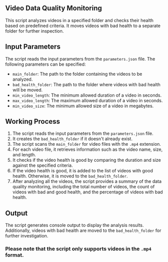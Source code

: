 ## Video Data Quality Monitoring

This script analyzes videos in a specified folder and checks their health based on predefined criteria. It moves videos with bad health to a separate folder for further inspection.

## Input Parameters

The script reads the input parameters from the `parameters.json` file. The following parameters can be specified:

- `main_folder`: The path to the folder containing the videos to be analyzed.
- `bad_health_folder`: The path to the folder where videos with bad health will be moved.
- `min_video_length`: The minimum allowed duration of a video in seconds.
- `max_video_length`: The maximum allowed duration of a video in seconds.
- `min_video_size`: The minimum allowed size of a video in megabytes.

## Working Process
1. The script reads the input parameters from the `parameters.json` file.
2. It creates the `bad_health_folder` if it doesn't already exist.
3. The script scans the `main_folder` for video files with the `.mp4` extension.
4. For each video file, it retrieves information such as the video name, size, and length.
5. It checks if the video health is good by comparing the duration and size against the specified criteria.
6. If the video health is good, it is added to the list of videos with good health. Otherwise, it is moved to the `bad_health_folder`.
7. After analyzing all the videos, the script provides a summary of the data quality monitoring, including the total number of videos, the count of videos with bad and good health, and the percentage of videos with bad health.

## Output

The script generates console output to display the analysis results. Additionally, videos with bad health are moved to the `bad_health_folder` for further investigation.

### Please note that the script only supports videos in the `.mp4` format.



